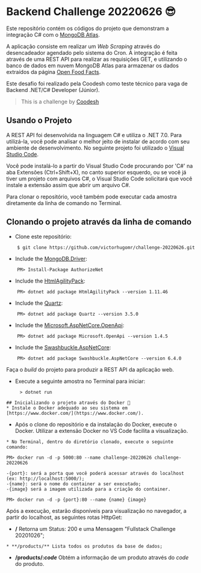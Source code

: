 # Backend Challenge 20220626 😎

Este repositório contém os códigos do projeto que demonstram a integração C# com o [MongoDB Atlas](https://www.mongodb.com/atlas/database).

A aplicação consiste em realizar um _Web Scraping_ através do desencadeador agendado pelo sistema do Cron. A integração é feita através de uma REST API para realizar as requisições GET, e utilizando o banco de dados em nuvem MongoDB Atlas para armazenar os dados extraídos da página [Open Food Facts](https://world.openfoodfacts.org/).

Este desafio foi realizado pela Coodesh como teste técnico para vaga de Backend .NET/C# Developer (Júnior).
>  This is a challenge by [Coodesh](https://coodesh.com/)


## Usando o Projeto

A REST API foi desenvolvida na linguagem C# e utiliza o .NET 7.0. Para utilizá-la, você pode analisar o melhor jeito de instalar de acordo com seu ambiente de desenvolvimento. No seguinte projeto foi utilizado o [Visual Studio Code](https://code.visualstudio.com/).

Você pode instalá-lo a partir do Visual Studio Code procurando por 'C#' na aba Extensões (Ctrl+Shift+X), no canto superior esquerdo, ou se você já tiver um projeto com arquivos C#, o Visual Studio Code solicitará que você instale a extensão assim que abrir um arquivo C#.

Para clonar o repositório, você também pode executar cada amostra diretamente da linha de comando no Terminal.

## Clonando o projeto através da linha de comando
* Clone este repositório:
```
    $ git clone https://github.com/victorhugomr/challenge-20220626.git
```
* Include the [MongoDB.Driver](https://www.mongodb.com/docs/drivers/csharp/):
```
    PM> Install-Package AuthorizeNet
```
* Include the [HtmlAgilityPack](https://html-agility-pack.net/):
```
    PM> dotnet add package HtmlAgilityPack --version 1.11.46
```
* Include the [Quartz](https://www.quartz-scheduler.net/):
```
    PM> dotnet add package Quartz --version 3.5.0
```
* Include the [Microsoft.AspNetCore.OpenApi](https://learn.microsoft.com/en-us/aspnet/core/tutorials/web-api-help-pages-using-swagger?view=aspnetcore-7.0):
```
    PM> dotnet add package Microsoft.OpenApi --version 1.4.5
```
* Include the [Swashbuckle.AspNetCore](https://learn.microsoft.com/pt-br/aspnet/core/tutorials/getting-started-with-swashbuckle?view=aspnetcore-7.0&tabs=visual-studio):
```
    PM> dotnet add package Swashbuckle.AspNetCore --version 6.4.0
```
 Faça o _build_ do projeto para produzir a REST API da aplicação web.
* Execute a seguinte amostra no Terminal para iniciar:
```
     > dotnet run

## Inicializando o projeto através do Docker 🐳
* Instale o Docker adequado ao seu sistema em [https://www.docker.com/](https://www.docker.com/).
```
* Após o clone do repositório e da instalação do Docker, execute o Docker. Utilizar a extensão Docker no VS Code facilita a visualização.
```
* No Terminal, dentro do diretório clonado, execute o seguinte comando:
```
    PM> docker run -d -p 5000:80 --name challenge-20220626 challenge-20220626
```
-{port}: será a porta que você poderá acessar através do localhost (ex: http://localhost:5000/);
-{name}: será o nome do container a ser executado;
-{image} será a imagem utilizada para a criação do container.
```
    PM> docker run -d -p {port}:80 --name {name} {image}

Após a execução, estarão disponíveis para visualização no navegador, a partir do localhost, as seguintes rotas HttpGet:
* **/** Retorna um Status: 200 e uma Mensagem "Fullstack Challenge 20201026";
```
* **/products/** Lista todos os produtos da base de dados;
```
* **/products/:_code_** Obtém a informação de um produto através do _code_ do produto.
